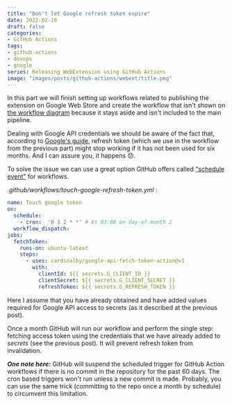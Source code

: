 ```yaml
---
title: "Don't let Google refresh token expire"
date: 2022-02-10
draft: false
categories:
- GitHub Actions
tags:
- github-actions
- devops
- google
series: Releasing WebExtension using GitHub Actions
image: "images/posts/github-actions/webext/title.png"
---
```


In this part we will finish setting up workflows related to publishing the extension on Google Web Store and create the workflow that isn't shown on [the workflow diagram](./2-workflows-diagram.md) because it stays aside and isn't included to the main pipeline.

Dealing with Google API credentials we should be aware of the fact that, according to [Google's guide](https://developers.google.com/identity/protocols/oauth2#expiration), refresh token (which we use in the workflow from the previous part) might stop working if it has not been used for six months. And I can assure you, it happens 😞.

To solve the issue we can use a great option GitHub offers called ["schedule event"](https://docs.github.com/en/actions/using-workflows/events-that-trigger-workflows#schedule) for workflows.  

_.github/workflows/touch-google-refresh-token.yml_ :

```yaml
name: Touch google token
on:
  schedule:
    - cron:  '0 3 2 * *' # At 03:00 on day-of-month 2
  workflow_dispatch:
jobs:
  fetchToken:
    runs-on: ubuntu-latest
    steps:
      - uses: cardinalby/google-api-fetch-token-action@v1
        with:
          clientId: ${{ secrets.G_CLIENT_ID }}
          clientSecret: ${{ secrets.G_CLIENT_SECRET }}
          refreshToken: ${{ secrets.G_REFRESH_TOKEN }}
```

Here I assume that you have already obtained and have added values required for Google API access to secrets (as it described at the previous post).

Once a month GitHub will run our workflow and perform the single step: fetching access token using the credentials that we have already added to _secrets_ (see the previous post). It will prevent refresh token from invalidation.

_**One note here:**_ GitHub will suspend the scheduled trigger for GitHub Action workflows if there is no commit in the repository for the past 60 days. The cron based triggers won't run unless a new commit is made. Probably, you can use the same trick (committing to the repo once a month by schedule) to circumvent this limitation.
